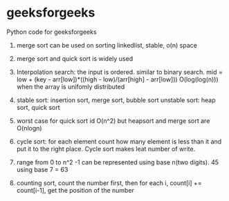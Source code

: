 # geeksforgeeks 
Python code for geeksforgeeks

1. merge sort can be used on sorting linkedlist, stable, o(n) space

2. merge sort and quick sort is widely used 

3. Interpolation search: the input is ordered. similar to binary search.
    mid = low + (key - arr[low])*((high - low)/(arr[high] - arr[low]))
    O(log(log(n))) when the array is unifomly distributed

4. stable sort: insertion sort, merge sort, bubble sort
    unstable sort: heap sort, quick sort

5. worst case for quick sort id O(n^2) but heapsort and merge
    sort are O(nlogn) 

6. cycle sort: for each element count how many element is less than it
    and put it to the right place. Cycle sort makes leat number of write.

7. range from 0 to n^2 -1 can be represented using base n(two digits).
    45 using base 7 = 63 

8. counting sort, count the number first, then for each i,
    count[i] += count[i-1], get the position of the number




